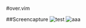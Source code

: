 #over.vim

##Screencapture
![test](https://f.cloud.github.com/assets/214488/1461854/922bd38c-44d1-11e3-9ca4-eb3902be19f7.gif)
![aaa](https://f.cloud.github.com/assets/214488/1474310/e365c09a-462b-11e3-9729-efc7dcb9f255.gif)


